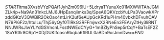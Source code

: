 $START$ltma3XvsbVYzPQAf1JyhZm096lU+5LdryaTYunuXc01MXWWTAhJGMZLk4p+Na9An31nkcLMJ6JHpEanqiimks3q/SpeA6QKVzcbYuLPa3VaowkXPrzddGKzV3QWBiR2OkOax4ntLirK2uf6eAUpGcKRd1uPHm40vbkhDFvuhOAVN79Pl6F2z/htulLu/Thj56yQyf0TIRkG3RFFmjwxX2RNeEn3FEAryZtHy3liRNTNNJWRsJlwYLYdGSVncnLFsstNWEdCYyG+1mBZlyPhSep5rCqY+BaTsEF2Z1SoYR3lr8ORp1+0DjDUKlfoasnRbqba6flRUL0aBDn9orJmnDw==$END$